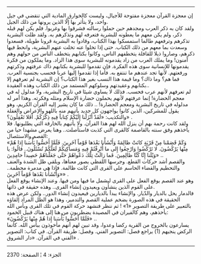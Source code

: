 ------------------------------------------------------------------------

إن معجزة القرآن معجزة مفتوحة للأجيال، وليست كالخوارق المادية التي تنقضي
في جيل واحد، ولا يتأثر بها إلّا الذين يرونها من ذلك الجيل.  
ولقد كان به ذكر العرب ومجدهم حين حملوا رسالته فشرقوا بها وغربوا. فلم يكن
لهم قبله ذكر، ولم يكن معهم ما يعطونه للبشرية فتعرفه لهم وتذكرهم به. ولقد
ظلت البشرية تذكرهم وترفعهم طالما استمسكوا بهذا الكتاب، وقادوا به البشرية
قرونا طويلة، فسعدوا وسعدت بما معهم من ذلك الكتاب. حتى إذا تخلوا عنه تخلت
عنهم البشرية، وانحط فيها ذكرهم، وصاروا ذيلا للقافلة يتخطفهم الناس،
وكانوا بكتابهم يتخطف الناس من حولهم وهم آمنون! وما يملك العرب من زاد
يقدمونه للبشرية سوى هذا الزاد. وما يملكون من فكرة يقدمونها للإنسانية سوى
هذه الفكرة. فإن تقدموا للبشرية بكتابهم ذاك عرفتهم وذكرتهم ورفعتهم. لأنها
تجد عندهم ما تنتفع به. فأما إذا تقدموا إليها عربا فحسب بجنسية العرب. فما
هم؟ وما ذاك؟ وما قيمة هذا النسب بغير هذا الكتاب؟ إن البشرية لم تعرفهم
إلا بكتابهم وعقيدتهم وسلوكهم المستمد من ذلك الكتاب وهذه العقيدة..  
لم تعرفهم لأنهم عرب فحسب. فذلك لا يساوي شيئا في تاريخ البشرية، ولا مدلول
له في معجم الحضارة! إنما عرفتهم لأنهم يحملون حضارة الإسلام ومثله وفكرته.
وهذا أمر له مدلوله في تاريخ البشرية ومعجم الحضارة! .. ذلك ما كان يشير
إليه القرآن الكريم، وهو يقول للمشركين، الذين كانوا يواجهون كل جديد
يأتيهم منه باللهو والإعراض والغفلة والتكذيب: «لَقَدْ أَنْزَلْنا إِلَيْكُمْ كِتاباً فِيهِ
ذِكْرُكُمْ. أَفَلا تَعْقِلُونَ؟» .  
ولقد كانت رحمة بهم أن ينزل الله لهم هذا القرآن. ولا يأتيهم بالخارقة التي
يطلبونها. فلا يأخذهم وفق سنته بالقاصمة كالقرى التي كذبت فاستأصلت.. وهنا
يعرض مشهدا حيا من القصم والاستئصال:  
«وَكَمْ قَصَمْنا مِنْ قَرْيَةٍ كانَتْ ظالِمَةً وَأَنْشَأْنا بَعْدَها قَوْماً آخَرِينَ. فَلَمَّا أَحَسُّوا بَأْسَنا
إِذا هُمْ مِنْها يَرْكُضُونَ. لا تَرْكُضُوا وَارْجِعُوا إِلى ما أُتْرِفْتُمْ فِيهِ وَمَساكِنِكُمْ لَعَلَّكُمْ
تُسْئَلُونَ.. قالُوا: يا وَيْلَنا إِنَّا كُنَّا ظالِمِينَ. فَما زالَتْ تِلْكَ دَعْواهُمْ حَتَّى جَعَلْناهُمْ
حَصِيداً خامِدِينَ» ..  
والقصم أشد حركات القطع. وجرسها اللفظي يصور معناها، ويلقي ظل الشدة والعنف
والتحطيم والقضاء الحاسم على القرى التي كانت ظالمة. فإذا هي مدمرة محطمة..
«وَأَنْشَأْنا بَعْدَها قَوْماً آخَرِينَ» .  
وهو عند القصم يوقع الفعل على القرى ليشمل ما فيها ومن فيها. وعند الإنشاء
يوقع الفعل على القوم الذين ينشأون ويعيدون إنشاء القرى.. وهذه حقيقة في
ذاتها.  
فالدمار يحل بالديار والدّيار. والإنشاء يبدأ بالديارين فيعيدون إنشاء
الدور.. ولكن عرض هذه الحقيقة في هذه الصورة يضخم عملية القصم والتدمير،
وهذا هو الظل المراد إلقاؤه بالتعبير على طريقة التصوير «1» ! ثم ننظر
فنشهد حركة القوم في تلك القرى وبأس الله يأخذهم، وهم كالفيران في المصيدة
يضطربون من هنا إلى هناك قبيل الخمود:  
«فَلَمَّا أَحَسُّوا بَأْسَنا إِذا هُمْ مِنْها يَرْكُضُونَ» ..  
يسارعون بالخروج من القرية ركضا وعدوا، وقد تبين لهم أنهم مأخوذون ببأس
الله. كأنما الركض ينجيهم (1) يراجع فصل: التصوير الفني. وفصل: طريقة
القرآن. في كتاب: التصوير الفني في القرآن. «دار الشروق» .

------------------------------------------------------------------------

الجزء: 4 ¦ الصفحة: 2370
